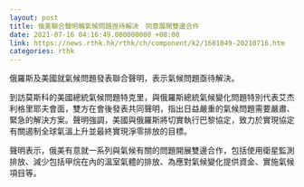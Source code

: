 ```yaml
---
layout: post
title: 俄美聯合聲明稱氣候問題亟待解決　同意展開雙邊合作
date: 2021-07-16 04:16:49.000000000 +08:00
link: https://news.rthk.hk/rthk/ch/component/k2/1601049-20210716.htm
categories: rthk
---
```


俄羅斯及美國就氣候問題發表聯合聲明，表示氣候問題亟待解決。

到訪莫斯科的美國總統氣候問題特克里，與俄羅斯總統氣候變化問題特別代表艾杰利格里耶夫會面，雙方在會後發表共同聲明，指出日益嚴重的氣候問題需要嚴肅、緊急的解決方案。聲明強調，美國與俄羅斯將切實執行巴黎協定，致力於實現協定有關遏制全球氣溫上升並最終實現淨零排放的目標。

聲明表示，俄美有意就一系列與氣候有關的問題開展雙邊合作，包括使用衛星監測排放、減少包括甲烷在內的溫室氣體的排放、為應對氣候變化提供資金、實施氣候項目等。
